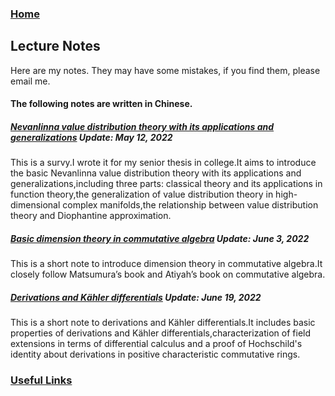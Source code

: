 ### [Home](https://artinkevin.github.io/homepage/)
## Lecture Notes
Here are my notes. They may have some mistakes, if you find them, please email me.

#### The following notes are written in Chinese.
##### **[Nevanlinna value distribution theory with its applications and generalizations](毕业论文1.pdf)** _Update: May 12, 2022_
This is a survy.I wrote it for my senior thesis in college.It aims to introduce the basic Nevanlinna value distribution theory with its applications and generalizations,including three parts: classical theory and its applications in function theory,the generalization of value distribution theory in high-dimensional complex manifolds,the relationship between value distribution theory and Diophantine approximation.
##### **[Basic dimension theory in commutative algebra](dimension%20theory.pdf)** _Update: June 3, 2022_
This is a short note to introduce dimension theory in commutative algebra.It closely follow Matsumura’s book and Atiyah’s book on commutative algebra.
##### **[Derivations and Kähler differentials](derivation.pdf)** _Update: June 19, 2022_
This is a short note to derivations and Kähler differentials.It includes basic properties of derivations and Kähler differentials,characterization of field extensions in terms of differential calculus and a proof of Hochschild's identity about derivations in positive characteristic commutative rings.
### [Useful Links]( https://artinkevin.github.io/Links/)


